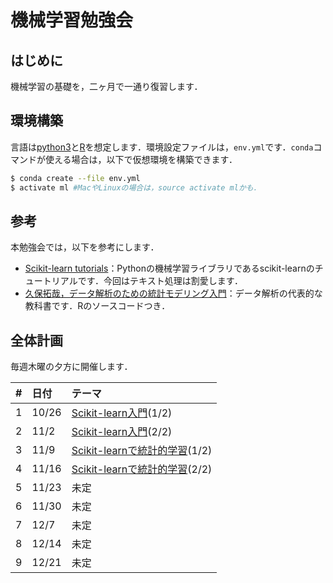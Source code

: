 # 機械学習勉強会

## はじめに

機械学習の基礎を，二ヶ月で一通り復習します．

## 環境構築

言語は[python3](https://www.python.org/)と[R](https://www.r-project.org/)を想定します．環境設定ファイルは，`env.yml`です．`conda`コマンドが使える場合は，以下で仮想環境を構築できます．

```bash
$ conda create --file env.yml
$ activate ml #MacやLinuxの場合は，source activate mlかも．
```

## 参考

本勉強会では，以下を参考にします．

* [Scikit-learn tutorials](http://scikit-learn.org/stable/tutorial/index.html)：Pythonの機械学習ライブラリであるscikit-learnのチュートリアルです．今回はテキスト処理は割愛します．
* [久保拓哉，データ解析のための統計モデリング入門](http://amzn.asia/g3XaAKg)：データ解析の代表的な教科書です．Rのソースコードつき．

## 全体計画

毎週木曜の夕方に開催します．

|#|日付|テーマ|
|:--|:--|:--|
|1|10/26|[Scikit-learn入門](https://github.com/haltaro/ml-tutorial/blob/master/01.intro_to_scikit-learn.ipynb)(1/2)|
|2|11/2|[Scikit-learn入門](https://github.com/haltaro/ml-tutorial/blob/master/01.intro_to_scikit-learn.ipynb)(2/2)|
|3|11/9|[Scikit-learnで統計的学習](https://github.com/haltaro/ml-tutorial/blob/master/02.statical-learning_with_scikit-learn.ipynb)(1/2)|
|4|11/16|[Scikit-learnで統計的学習](https://github.com/haltaro/ml-tutorial/blob/master/02.statical-learning_with_scikit-learn.ipynb)(2/2)|
|5|11/23|未定|
|6|11/30|未定|
|7|12/7|未定|
|8|12/14|未定|
|9|12/21|未定|
